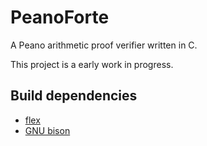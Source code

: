 # PeanoForte
A Peano arithmetic proof verifier written in C.

This project is a early work in progress.

## Build dependencies
- [flex](https://github.com/westes/flex)
- [GNU bison](https://www.gnu.org/software/bison/)
